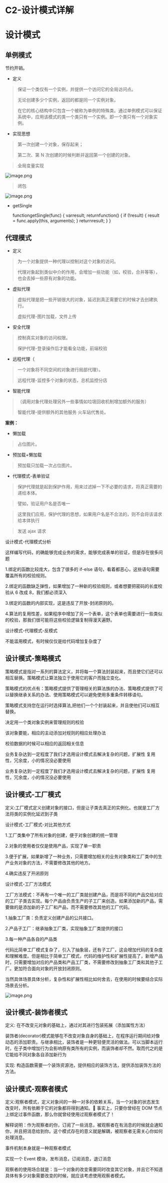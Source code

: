 # C2-设计模式详解

# 设计模式

## 单例模式

节约开销。

- 定义

> 保证一个类仅有一个实例，并提供一个访问它的全局访问点。
>
> 无论创建多少个实例，返回的都是同一个实例对象。
>
> 在它的核心结构中只包含一个被称为单例的特殊类。通过单例模式可以保证系统中，应用该模式的类一个类只有一个实例。即一个类只有一个对象实例。

- 实现思想

> 第一次创建一个对象，保存起来；
>
> 第二次、第 N 次创建的时候判断并返回第一个创建的对象。

> 全局变量实现

![image.png](../.gitbook/assests/1608468922810-b875d03c-7cd0-4e86-8098-8ce4d6c505cd.png)

> 闭包

![image.png](../.gitbook/assests/1608469432520-f614b059-44c6-4238-bba2-755f3a183cff.png)

- getSingle

  functiongetSingle(func) {
  varresult;
  returnfunction() {
  if (!result) {
  result = func.apply(this, arguments);
  }
  returnresult;
  }
  }

## 代理模式

- 定义

> 为一个对象提供一种代理以控制对这个对象的访问。
>
> 代理对象起到类似中介的作用，会增加一些功能（如，校验，合并等等），也会去掉一些原有对象的功能。

- 虚拟代理

> 虚拟代理是把一些开销很大的对象，延迟到真正需要它的时候才去创建执行。
>
> 虚拟代理-图片加载，文件上传

- 安全代理

> 控制真实对象的访问权限。
>
> 保护代理-登录操作后才能看全功能，前端校验

- 远程代理（

> 一个对象将不同空间的对象进行局部代理）。
>
> 远程代理-监控多个对象的状态，总机监控分店

- 智能代理

> （调用对象代理处理另外一些事情如垃圾回收机制增加额外的服务）
>
> 智能代理-提供额外的其他服务 火车站代售处。

**案例：**

- 懒加载

> 占位图片。

- 预加载+懒加载

> 预加载只加载一次占位图片。

- 代理模式-表单验证

> 保护代理就是起到保护作用，用来过滤掉一下不必要的请求，将真正需要的递给本体。

> 譬如，验证用户名是否唯一

> 这里我们应用，保护代理的思想，如果用户名是不合法的，则不会将该请求给本体执行

> 发送 ajax 请求

设计模式-代理模式分析

这样编写代码，的确能够完成业务的需求，能够完成表单的验证，但是存在很多问题

1.绑定的函数比较庞大，包含了很多的 if-else 语句，看着都恶心，这些语句需要覆盖所有的校验规则。

2.绑定的函数缺乏弹性，如果增加了一种新的校验规则，或者想要把密码的长度校验从 6 改成 8，我们都必须深入

3.绑定的函数的内部实现，这是违反了开放-封闭原则的。

4.算法的复用性差，如果程序中增加了另一个表单，这个表单也需要进行一些类似的校验，那我们很可能将这些校验逻辑复制得漫天遍野。

设计模式-代理模式-反模式

不能滥用模式，有时候仅仅是给代码增加复杂度了

## 设计模式-策略模式

策略模式是指对一系列的算法定义，并将每一个算法封装起来，而且使它们还可以相互替换。策略模式让算法独立于使用它的客户而独立变化。

策略模式的优点有：策略模式提供了管理相关的算法族的办法、策略模式提供了可以替换继承关系的办法、使用策略模式可以避免使用多重条件转移语句。

策略模式支持您在运行时选择算法,把他们一个个封装起来，并且使他们可以相互替换。

决定用一个类对象实例来管理规则的校验

该对象要能，相应的主动添加对规则的相应处理办法

校验数据的时候可以相应的返回相关信息

业务复杂达到一定程度了我们才选用设计模式去解决复杂的问题，扩展性 复用性，冗余度，小的情况没必要使用

业务复杂达到一定程度了我们才选用设计模式去解决复杂的问题，扩展性 复用性，冗余度，小的情况没必要使用

## 设计模式-工厂模式

定义:工厂模式定义创建对象的接口，但是让子类去真正的实例化。也就是工厂方法将类的实例化延迟到子类

设计模式-工厂模式-对比其他方式

1.工厂类集中了所有对象的创建，便于对象创建的统一管理

2.对象的使用者仅仅是使用产品，实现了单一职责

3.便于扩展，如果新增了一种业务，只需要增加相关的业务对象类和工厂类中的生产业务对象的方法，不需要修改其他的地方。

4.确实违反了开闭原则

设计模式-工厂方法模式

工厂方法模式：不再有一个唯一的工厂类就创建产品，而是将不同的产品交给对应的工厂子类去实现。每个产品由负责生产的子工厂来创造。如果添加新的产品，需要做的是添加新的子工厂和产品，而不需要修改其他的工厂代码。

1.抽象工厂类：负责定义创建产品的公共接口。

2.产品子工厂：继承抽象工厂类，实现抽象工厂类提供的接口

3.每一种产品各自的产品类

代码比简单工厂模式复杂了，引入了抽象层，还有子工厂，这会增加代码的复杂度和理解难度。但是相比于简单工厂模式，代码的维护性和扩展性提高了，新增产品时，只需要增加对应的产品类和产品工厂类，不需要修改到抽象工厂类和其他子工厂。更加符合面向对象的开放封闭原则。

当然具体场景具体分析，复杂性和扩展性相比如何舍去，在使用的时候要结合实际场景去分析。

![image.png](../.gitbook/assests/1608271851302-10e2228f-4cf8-45a0-8235-ca748c986700.png)

## 设计模式-装饰者模式

定义: 在不改变元对象的基础上，通过对其进行包装拓展（添加属性方法）

装饰者(decorator)模式能够在不改变对象自身的基础上，在程序运行期间给对像动态的添加职责。与继承相比，装饰者是一种更轻便灵活的做法。可以当脚本运行时，在子类中增加行为会影响原有类所有的实例，而装饰者却不然。取而代之的是它能给不同对象各自添加新行为

实现: 构造函数需要一个装饰资源池，提供相应的装饰方法，提供添加装饰方法的方法。

## 设计模式-观察者模式

定义:观察者模式，定义对象间的一种一对多的依赖关系，当一个对象的状态发生改变时，所有依赖于它的对象都将得到通知。 事实上，只要你曾经在 DOM 节点上绑定过事件函数，那么你就曾经使用过观察者模式了！

解释说明：作为观察者的你，订阅了一些消息，被观察者在有消息的时候就会通知你，并且把消息给到你。这个模式存在的意义就是解耦，被观察者无需关心你如何处理消息。

事件机制本身就是一种观察者模式

实现一个 Event 模块，发布消息，订阅消息，退订消息

观察者的使用场合就是：当一个对象的改变需要同时改变其它对象，并且它不知道具体有多少对象需要改变的时候，就应该考虑使用观察者模式。
